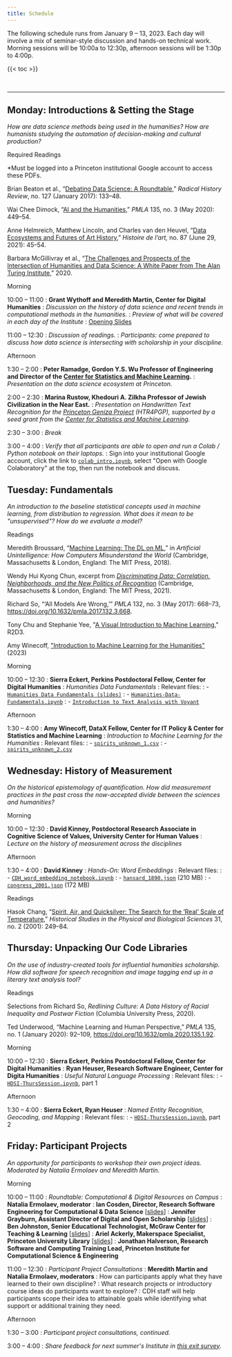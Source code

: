 ```yaml
---
title: Schedule
---
```


The following schedule runs from January 9 – 13, 2023. Each day will involve a mix of seminar-style discussion and hands-on technical work. Morning sessions will be 10:00a to 12:30p, afternoon sessions will be 1:30p to 4:00p.

{{< toc >}}

<br>

***********

## Monday: Introductions & Setting the Stage

*How are data science methods being used in the humanities? How are humanists studying the automation of decision-making and cultural production?*

<span class="headlinks">Required Readings</span>

\*Must be logged into a Princeton institutional Google account to access these PDFs.

Brian Beaton et al., “[Debating Data Science: A Roundtable](https://drive.google.com/file/d/17E26kC1sb-Ou-3FLbnfVyACw5T_eqGEu/view?usp=share_link),” _Radical History Review_, no. 127 (January 2017): 133–48.

Wai Chee Dimock, “[AI and the Humanities](https://drive.google.com/file/d/1MnvYC9C4x2vzrqpS44Koo-vHBsMVECi3/view?usp=share_link),” _PMLA_ 135, no. 3 (May 2020): 449–54.

Anne Helmreich, Matthew Lincoln, and Charles van den Heuvel, “[Data Ecosystems and Futures of Art History](https://drive.google.com/file/d/1wytS8LdlMqSy7YDb6as-gpRwI86Q29RQ/view?usp=share_link),” *Histoire de l’art,* no. 87 (June 29, 2021): 45–54.

Barbara McGillivray et al., “[The Challenges and Prospects of the Intersection of Humanities and Data Science: A White Paper from The Alan Turing Institute](https://drive.google.com/file/d/1cfLtHgv31BJuusZjy6OO2Yc3ledxtvLx/view?usp=share_link),” 2020.

<span class="headlinks">Morning</span>

<span class="color">10:00 – 11:00</span>
: **Grant Wythoff and Meredith Martin, Center for Digital Humanities**
: *Discussion on the history of data science and recent trends in computational methods in the humanities.*
: *Preview of what will be covered in each day of the Institute*
: [Opening Slides](/hds-institute/pdf/2022-01-09_Institute_Opening_Comments.pdf)

<span class="color">11:00 – 12:30</span>
: *Discussion of readings.*
: *Participants: come prepared to discuss how data science is intersecting with scholarship in your discipline.*

<span class="headlinks">Afternoon<span>

<span class="color">1:30 – 2:00</span>
: **Peter Ramadge, Gordon Y.S. Wu Professor of Engineering and Director of the [Center for Statistics and Machine Learning](https://csml.princeton.edu/).**
: *Presentation on the data science ecosystem at Princeton.*

<span class="color">2:00 – 2:30</span>
: **Marina Rustow, Khedouri A. Zilkha Professor of Jewish Civilization in the Near East.**
: *Presentation on Handwritten Text Recognition for the [Princeton Geniza Project](https://geniza.princeton.edu/en/) (HTR4PGP), supported by a seed grant from the [Center for Statistics and Machine Learning](https://csml.princeton.edu/news/eight-research-projects-receive-datax-funding#:-:text=htr4pgp).*

<span class="color">2:30 – 3:00</span>
: *Break*

<span class="color">3:00 – 4:00</span>
: *Verify that all participants are able to open and run a Colab / Python notebook on their laptops.*
: Sign into your institutional Google account, click the link to [`colab_intro.ipynb`](https://drive.google.com/file/d/1nfjN0v6z5_DcSYqFOD4JRKtG9yDhXtKr/view?usp=sharing), select "Open with Google Colaboratory" at the top, then run the notebook and discuss.

## Tuesday: Fundamentals

*An introduction to the baseline statistical concepts used in machine learning, from distribution to regression. What does it mean to be "unsupervised"? How do we evaluate a model?*

<span class="headlinks">Readings</span>

Meredith Broussard, “[Machine Learning: The DL on ML](https://drive.google.com/file/d/18kElRW7hVdz8W9QZ_Hv48O06fXQkSnYS/view?usp=sharing),” in *Artificial Unintelligence: How Computers Misunderstand the World* (Cambridge, Massachusetts & London, England: The MIT Press, 2018).

Wendy Hui Kyong Chun, excerpt from *[Discriminating Data: Correlation, Neighborhoods, and the New Politics of Recognition](https://drive.google.com/file/d/1VLZ9P3_IYriVORbu3Np_y0O_-3Vuvzf1/view?usp=share_link)* (Cambridge, Massachusetts & London, England: The MIT Press, 2021).

Richard So, “‘All Models Are Wrong,’” _PMLA_ 132, no. 3 (May 2017): 668–73, <https://doi.org/10.1632/pmla.2017.132.3.668>.

Tony Chu and Stephanie Yee, "[A Visual Introduction to Machine Learning](http://www.r2d3.us/visual-intro-to-machine-learning-part-1/)," R2D3.

Amy Winecoff, ["Introduction to Machine Learning for the Humanities"](https://github.com/amywinecoff/ml-teaching/blob/main/cdh/presentation/winecoff_intro_ml_humanities.pdf) (2023)

<span class="headlinks">Morning</span>

<span class="color">10:00 – 12:30</span>
: **Sierra Eckert, Perkins Postdoctoral Fellow, Center for Digital Humanities**
: *Humanities Data Fundamentals*
: Relevant files:
: - [`Humanities Data Fundamentals (slides)`](https://docs.google.com/presentation/d/1sl22NkfGyWIg9pq2yzW4K-_LcX45DaqNWmfFRbDce_g/edit?usp=sharing)
: - [`Humanities-Data-Fundamentals.ipynb`](https://drive.google.com/file/d/1t3UKhFtQzvlfilxSUT5QhXePwVk9xw1f/view?usp=share_link)
: - [`Introduction to Text Analysis with Voyant`](/hds-institute/pdf/Eckert-Text-Analysis-Introduction-to-Voyant.pdf)

<span class="headlinks">Afternoon</span>

<span class="color">1:30 – 4:00</span>
: **Amy Winecoff, DataX Fellow, Center for IT Policy & Center for Statistics and Machine Learning**
: *Introduction to Machine Learning for the Humanities*
: Relevant files:
: - [`spirits_unknown_1.csv`](https://github.com/amywinecoff/ml-teaching/blob/main/cdh/presentation/spirits_unknown_1.csv)
: - [`spirits_unknown_2.csv`](https://github.com/amywinecoff/ml-teaching/blob/main/cdh/presentation/spirits_unknown_2.csv)

## Wednesday: History of Measurement

*On the historical epistemology of quantification. How did measurement practices in the past cross the now-accepted divide between the sciences and humanities?*

<span class="headlinks">Morning</span>

<span class="color">10:00 – 12:30</span>
: **David Kinney, Postdoctoral Research Associate in Cognitive Science of Values, University Center for Human Values**
: *Lecture on the history of measurement across the disciplines*

<span class="headlinks">Afternoon</span>

<span class="color">1:30 – 4:00</span>
: **David Kinney**
: *Hands-On: Word Embeddings*
: Relevant files:
: - [`CDH_word_embedding_notebook.ipynb`](https://drive.google.com/file/d/12fpp2FZAn4beaN7YtknAanVOxG6Hna_8/view?usp=share_link)
: - [`hansard_1890.json`](https://drive.google.com/file/d/1jQOq_xKTD-BSawjsSbz3fVOjM6p6h6Mv/view?usp=sharing) (210 MB)
: - [`congress_2001.json`](https://drive.google.com/file/d/1HrlE5cRVouZtswkwBAIouz0yKCtSyqMQ/view?usp=sharing) (172 MB)

<span class="headlinks">Readings</span>

Hasok Chang, “[Spirit, Air, and Quicksilver: The Search for the ‘Real’ Scale of Temperature](https://drive.google.com/file/d/19AD3WiYn0ucR0Cs2PsRLzq8QKUkM4S0A/view?usp=sharing),” _Historical Studies in the Physical and Biological Sciences_ 31, no. 2 (2001): 249–84.

## Thursday: Unpacking Our Code Libraries

*On the use of industry-created tools for influential humanities scholarship. How did software for speech recognition and image tagging end up in a literary text analysis tool?*

<span class="headlinks">Readings</span>

Selections from Richard So, *Redlining Culture: A Data History of Racial Inequality and Postwar Fiction* (Columbia University Press, 2020).

Ted Underwood, “Machine Learning and Human Perspective,” _PMLA_ 135, no. 1 (January 2020): 92–109, <https://doi.org/10.1632/pmla.2020.135.1.92>.

<span class="headlinks">Morning</span>

<span class="color">10:00 – 12:30</span>
: **Sierra Eckert, Perkins Postdoctoral Fellow, Center for Digital Humanities**
: **Ryan Heuser, Research Software Engineer, Center for Digita Humanities**
: *Useful Natural Language Processing*
: Relevant files:
: - [`HDSI-ThursSession.ipynb`](https://colab.research.google.com/drive/1cEyCf24C1Nf6WvRJctMSKtB0JtQrpu8g#scrollTo=HDSI_Useful_NLP), part 1

<span class="headlinks">Afternoon</span>

<span class="color">1:30 – 4:00</span>
: **Sierra Eckert, Ryan Heuser**
: *Named Entity Recognition, Geocoding, and Mapping*
: Relevant files:
: - [`HDSI-ThursSession.ipynb`](https://colab.research.google.com/drive/1cEyCf24C1Nf6WvRJctMSKtB0JtQrpu8g#scrollTo=NER_Geocoding_and_Mapping), part 2

## Friday: Participant Projects

*An opportunity for participants to workshop their own project ideas. Moderated by Natalia Ermolaev and Meredith Martin.*

<span class="headlinks">Morning</span>

<span class="color">10:00 – 11:00</span>
: *Roundtable: Computational & Digital Resources on Campus*
: **Natalia Ermolaev, moderator**
: **Ian Cosden, Director, Research Software Engineering for Computational & Data Science** [[slides](/hds-institute/pdf/2023-01-13_Cosden_slides.pdf)]
: **Jennifer Grayburn, Assistant Director of Digital and Open Scholarship** [[slides](/hds-institute/pdf/2023-01-13_grayburn_slides.pdf)]
: **Ben Johnston, Senior Educational Technologist, McGraw Center for Teaching & Learning** [[slides](/hds-institute/pdf/2023-01-13_johnston_slides.pdf)]
: **Ariel Ackerly, Makerspace Specialist, Princeton University Library** [[slides](/hds-institute/pdf/2023-01-13_Ackerly_slides.pdf)]
: **Jonathan Halverson, Research Software and Computing Training Lead, Princeton Institute for Computational Science & Engineering**

<span class="color">11:00 – 12:30</span>
: *Participant Project Consultations*
: **Meredith Martin and Natalia Ermolaev, moderators**
: How can participants apply what they have learned to their own discipline?
: What research projects or introductory course ideas do participants want to explore?
: CDH staff will help participants scope their idea to attainable goals while identifying what support or additional training they need.

<span class="headlinks">Afternoon</span>

<span class="color">1:30 – 3:00</span>
: *Participant project consultations, continued.*

<span class="color">3:00 – 4:00</span>
: *Share feedback for next summer's Institute in [this exit survey](https://forms.gle/QnYGoz98GsM8k6gC6).*
